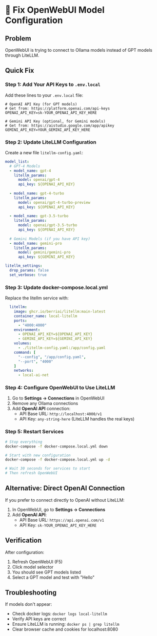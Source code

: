 # 🔧 Fix OpenWebUI Model Configuration

## Problem
OpenWebUI is trying to connect to Ollama models instead of GPT models through LiteLLM.

## Quick Fix

### Step 1: Add Your API Keys to `.env.local`

Add these lines to your `.env.local` file:

```env
# OpenAI API Key (for GPT models)
# Get from: https://platform.openai.com/api-keys
OPENAI_API_KEY=sk-YOUR_OPENAI_API_KEY_HERE

# Gemini API Key (optional, for Gemini models)
# Get from: https://aistudio.google.com/app/apikey
GEMINI_API_KEY=YOUR_GEMINI_API_KEY_HERE
```

### Step 2: Update LiteLLM Configuration

Create a new file `litellm-config.yaml`:

```yaml
model_list:
  # GPT-4 Models
  - model_name: gpt-4
    litellm_params:
      model: openai/gpt-4
      api_key: ${OPENAI_API_KEY}
      
  - model_name: gpt-4-turbo
    litellm_params:
      model: openai/gpt-4-turbo-preview
      api_key: ${OPENAI_API_KEY}
      
  - model_name: gpt-3.5-turbo
    litellm_params:
      model: openai/gpt-3.5-turbo
      api_key: ${OPENAI_API_KEY}
      
  # Gemini Models (if you have API key)
  - model_name: gemini-pro
    litellm_params:
      model: gemini/gemini-pro
      api_key: ${GEMINI_API_KEY}

litellm_settings:
  drop_params: false
  set_verbose: true
```

### Step 3: Update docker-compose.local.yml

Replace the litellm service with:

```yaml
  litellm:
    image: ghcr.io/berriai/litellm:main-latest
    container_name: local-litellm
    ports:
      - "4000:4000"
    environment:
      - OPENAI_API_KEY=${OPENAI_API_KEY}
      - GEMINI_API_KEY=${GEMINI_API_KEY}
    volumes:
      - ./litellm-config.yaml:/app/config.yaml
    command: [
      "--config", "/app/config.yaml",
      "--port", "4000"
    ]
    networks:
      - local-ai-net
```

### Step 4: Configure OpenWebUI to Use LiteLLM

1. Go to **Settings → Connections** in OpenWebUI
2. Remove any Ollama connections
3. Add **OpenAI API** connection:
   - API Base URL: `http://localhost:4000/v1`
   - API Key: `any-string-here` (LiteLLM handles the real keys)

### Step 5: Restart Services

```bash
# Stop everything
docker-compose -f docker-compose.local.yml down

# Start with new configuration
docker-compose -f docker-compose.local.yml up -d

# Wait 30 seconds for services to start
# Then refresh OpenWebUI
```

## Alternative: Direct OpenAI Connection

If you prefer to connect directly to OpenAI without LiteLLM:

1. In OpenWebUI, go to **Settings → Connections**
2. Add **OpenAI API**:
   - API Base URL: `https://api.openai.com/v1`
   - API Key: `sk-YOUR_OPENAI_API_KEY_HERE`

## Verification

After configuration:
1. Refresh OpenWebUI (F5)
2. Click model selector
3. You should see GPT models listed
4. Select a GPT model and test with "Hello"

## Troubleshooting

If models don't appear:
- Check docker logs: `docker logs local-litellm`
- Verify API keys are correct
- Ensure LiteLLM is running: `docker ps | grep litellm`
- Clear browser cache and cookies for localhost:8080
